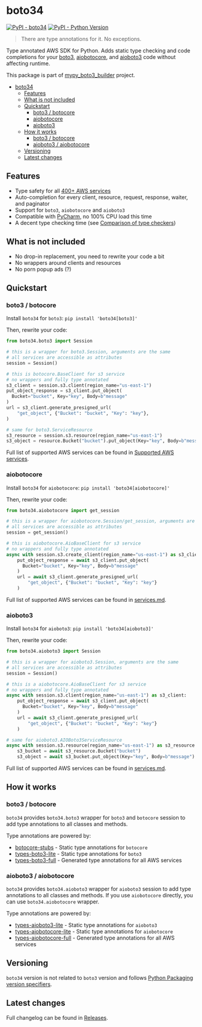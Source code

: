# boto34

[![PyPI - boto34](https://img.shields.io/pypi/v/boto34.svg?color=blue&label=boto34)](https://pypi.org/project/boto34)
[![PyPI - Python Version](https://img.shields.io/pypi/pyversions/boto34.svg?color=blue)](https://pypi.org/project/boto34)

> There are type annotations for it. No exceptions.

Type annotated AWS SDK for Python.
Adds static type checking and code completions for your
[boto3](https://pypi.org/project/boto3/),
[aiobotocore](https://pypi.org/project/aiobotocore/),
and [aioboto3](https://pypi.org/project/aioboto3/)
code without affecting runtime.

This package is part of [mypy_boto3_builder](https://github.com/youtype/mypy_boto3_builder) project.

- [boto34](#boto34)
  - [Features](#features)
  - [What is not included](#what-is-not-included)
  - [Quickstart](#quickstart)
    - [boto3 / botocore](#boto3--botocore)
    - [aiobotocore](#aiobotocore)
    - [aioboto3](#aioboto3)
  - [How it works](#how-it-works)
    - [boto3 / botocore](#boto3--botocore-1)
    - [aioboto3 / aiobotocore](#aioboto3--aiobotocore)
  - [Versioning](#versioning)
  - [Latest changes](#latest-changes)

## Features

- Type safety for all [400+ AWS services](./docs/services.md)
- Auto-completion for every client, resource, request, response, waiter, and paginator
- Support for `boto3`, `aiobotocore` and `aioboto3`
- Compatible with [PyCharm](https://www.jetbrains.com/pycharm/), no 100% CPU load this time
- A decent type checking time (see [Comparison of type checkers](./docs/type_checkers.md))

## What is not included

- No drop-in replacement, you need to rewrite your code a bit
- No wrappers around clients and resources
- No porn popup ads (?)

## Quickstart

### boto3 / botocore

Install `boto34` for `boto3`: `pip install 'boto34[boto3]'`

Then, rewrite your code:

```python
from boto34.boto3 import Session

# this is a wrapper for boto3.Session, arguments are the same
# all services are accessible as attributes
session = Session()

# this is botocore.BaseClient for s3 service
# no wrappers and fully type annotated
s3_client = session.s3.client(region_name="us-east-1")
put_object_response = s3_client.put_object(
  Bucket="bucket", Key="key", Body=b"message"
)
url = s3_client.generate_presigned_url(
    "get_object", {"Bucket": "bucket", "Key": "key"},
)

# same for boto3.ServiceResource
s3_resource = session.s3.resource(region_name="us-east-1")
s3_object = resource.Bucket("bucket").put_object(Key="key", Body=b"message")
```

Full list of supported AWS services can be found in [Supported AWS services](./docs/services.md).

### aiobotocore

Install `boto34` for `aiobotocore`: `pip install 'boto34[aiobotocore]'`

Then, rewrite your code:

```python
from boto34.aiobotocore import get_session

# this is a wrapper for aiobotocore.Session/get_session, arguments are the same
# all services are accessible as attributes
session = get_session()

# this is aiobotocore.AioBaseClient for s3 service
# no wrappers and fully type annotated
async with session.s3.create_client(region_name="us-east-1") as s3_client:
    put_object_response = await s3_client.put_object(
      Bucket="bucket", Key="key", Body=b"message"
    )
    url = await s3_client.generate_presigned_url(
        "get_object", {"Bucket": "bucket", "Key": "key"}
    )
```

Full list of supported AWS services can be found in [services.md](./services.md).

### aioboto3

Install `boto34` for `aioboto3`: `pip install 'boto34[aioboto3]'`

Then, rewrite your code:

```python
from boto34.aioboto3 import Session

# this is a wrapper for aioboto3.Session, arguments are the same
# all services are accessible as attributes
session = Session()

# this is a aiobotocore.AioBaseClient for s3 service
# no wrappers and fully type annotated
async with session.s3.client(region_name="us-east-1") as s3_client:
    put_object_response = await s3_client.put_object(
      Bucket="bucket", Key="key", Body=b"message"
    )
    url = await s3_client.generate_presigned_url(
        "get_object", {"Bucket": "bucket", "Key": "key"}
    )

# same for aioboto3.AIOBoto3ServiceResource
async with session.s3.resource(region_name="us-east-1") as s3_resource:
    s3_bucket = await s3_resource.Bucket("bucket")
    s3_object = await s3_bucket.put_object(Key="key", Body=b"message")
```

Full list of supported AWS services can be found in [services.md](./services.md).

## How it works

### boto3 / botocore

`boto34` provides `boto34.boto3` wrapper for `boto3` and `botocore` session to add type annotations to all classes and methods.

Type annotations are powered by:
- [botocore-stubs](https://pypi.org/project/botocore-stubs/) - Static type annotations for `botocore`
- [types-boto3-lite](https://pypi.org/project/types-boto3-lite/) - Static type annotations for `boto3`
- [types-boto3-full](https://pypi.org/project/types-boto3-full/) - Generated type annotations for all AWS services

### aioboto3 / aiobotocore

`boto34` provides `boto34.aioboto3` wrapper for `aioboto3` session to add type annotations to all classes and methods.
If you use `aiobotocore` directly, you can use `boto34.aiobotocore` wrapper.

Type annotations are powered by:
- [types-aioboto3-lite](https://pypi.org/project/types-aioboto3-lite/) - Static type annotations for `aioboto3`
- [types-aiobotocore-lite](https://pypi.org/project/types-aiobotocore-lite/) - Static type annotations for `aiobotocore`
- [types-aiobotocore-full](https://pypi.org/project/types-aiobotocore-full/) - Generated type annotations for all AWS services

## Versioning

`boto34` version is not related to `boto3` version and follows
[Python Packaging version specifiers](https://packaging.python.org/en/latest/specifications/version-specifiers/).

## Latest changes

Full changelog can be found in [Releases](https://github.com/youtype/boto34/releases).
